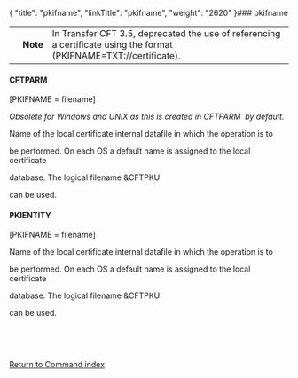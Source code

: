 {
    "title": "pkifname",
    "linkTitle": "pkifname",
    "weight": "2620"
}### <span id="pkifname"></span>pkifname

<table data-cellpadding="0" data-cellspacing="0">
<tbody>
<tr class="odd">
<td data-valign="top"></td>
<td data-valign="top"><span><strong>Note</strong></span></td>
<td data-mc-autonum="&lt;b&gt;Note&lt;/b&gt;" data-valign="top">In <span>Transfer CFT</span> 3.5, deprecated the use of referencing a certificate using the format (PKIFNAME=TXT://certificate).</td>
</tr>
</tbody>
</table>

#### CFTPARM

\[PKIFNAME = filename\]

*Obsolete for Windows and UNIX as this is created in CFTPARM  by default.*

Name of the local certificate internal datafile in which the operation is to
be performed. On each OS a default name is assigned to the local certificate
database. The logical filename &CFTPKU
can be used.

#### PKIENTITY

\[PKIFNAME = filename\]

Name of the local certificate internal datafile in which the operation is to
be performed. On each OS a default name is assigned to the local certificate
database. The logical filename &CFTPKU
can be used.

 

 

[Return to Command index](../../)
